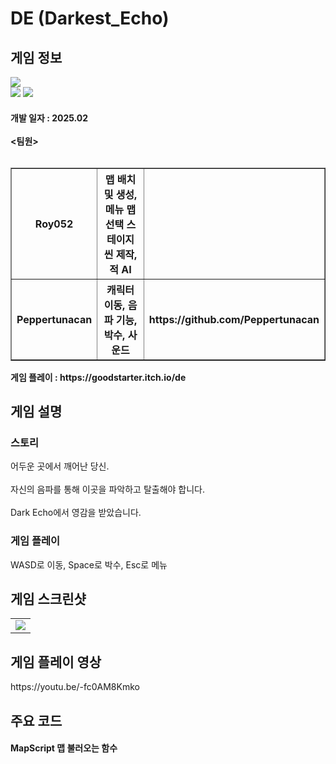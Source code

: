 # DE (Darkest_Echo)
 <div>
    <h2> 게임 정보 </h2>
    <img src = "https://img.itch.zone/aW1nLzE5OTMyMDI0LnBuZw==/315x250%23c/LM7onR.png"><br>
    <img src="https://img.shields.io/badge/Unity-yellow?style=flat-square&logo=Unity&logoColor=FFFFFF"/>
    <img src="https://img.shields.io/badge/Adventure-blue"/>
    <h4> 개발 일자 : 2025.02 <br><br>
    <팀원> <br><br>
      <table border="1">
        <tr>
          <th>
            Roy052 
          </th>
          <th>
            맵 배치 및 생성, 메뉴 맵 선택 스테이지 씬 제작, 적 AI
          </th>
          <th>
          </th>
        </tr>
        <tr> 
            <th> Peppertunacan </th>
          <th> 캐릭터 이동, 음파 기능, 박수, 사운드 </th>
          <th> https://github.com/Peppertunacan </th>
        </tr>
      </table>
    게임 플레이 : https://goodstarter.itch.io/de
  </div>
  <div>
    <h2> 게임 설명 </h2>
    <h3> 스토리 </h3>
     어두운 곳에서 깨어난 당신.<br><br>
     자신의 음파를 통해 이곳을 파악하고 탈출해야 합니다.<br><br>
     Dark Echo에서 영감을 받았습니다.
    <h3> 게임 플레이 </h3>
    WASD로 이동, Space로 박수, Esc로 메뉴
     </div>
     
  <div>
    <h2> 게임 스크린샷 </h2>
      <table>
        <td><img src = "https://img.itch.zone/aW1hZ2UvMzMxNjQwNi8xOTkzMjAyNS5wbmc=/250x600/yPSEIc.png"></td>
      </table>
  </div>
  <div>
    <h2> 게임 플레이 영상 </h2>
    https://youtu.be/-fc0AM8Kmko
  </div>
  <div>
  </div>

   <div>
       <h2> 주요 코드 </h2>
       <h4> MapScript 맵 불러오는 함수 </h4>
    </div>
    
```csharp
```
